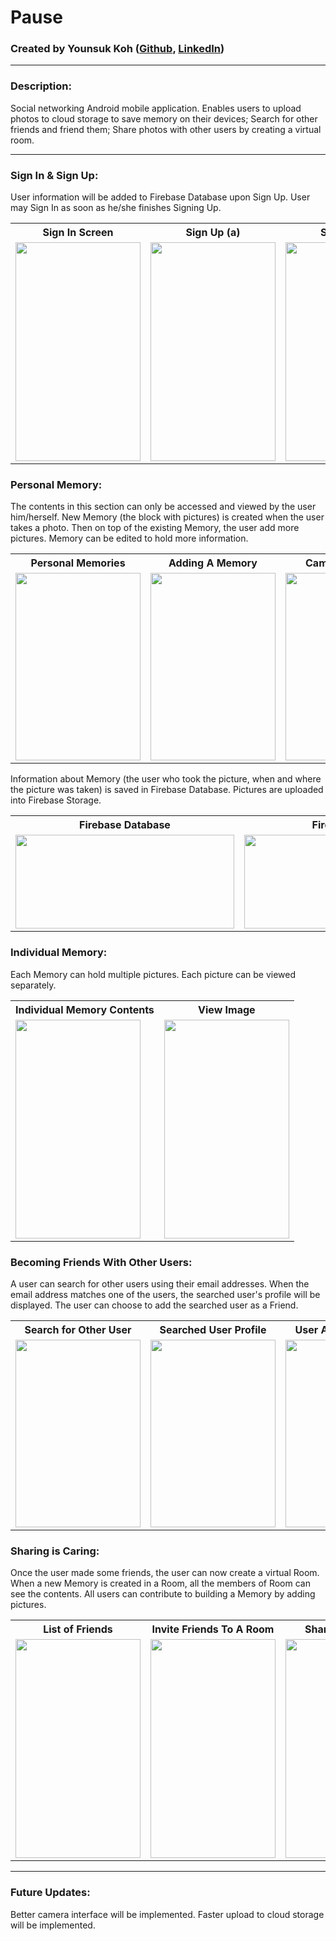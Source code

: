 # Pause
### Created by Younsuk Koh ([Github](https://github.com/younsukkoh), [LinkedIn](https://www.linkedin.com/in/younsukkoh/))
___

### Description:
Social networking Android mobile application. Enables users to upload photos to cloud storage to save memory on their devices; Search for other friends and friend them; Share photos with other users by creating a virtual room. 
___

### Sign In & Sign Up: 
User information will be added to Firebase Database upon Sign Up. User may Sign In as soon as he/she finishes Signing Up.

<table class="image">
  <tr>
    <th>Sign In Screen</th> <th>Sign Up (a)</th> <th>Sign Up (b)</th>
  </tr>
  <tr>
    <td>
      <img src="https://cloud.githubusercontent.com/assets/8348540/24685727/6509ae4a-197d-11e7-94ae-e18bf3a7d512.png" width="200" height="350">
    </td>
    <td>
      <img src="https://cloud.githubusercontent.com/assets/8348540/24685726/65092998-197d-11e7-944b-57edf793c5f3.png" width="200" height="350">
    </td>
    <td>
      <img src="https://cloud.githubusercontent.com/assets/8348540/24685728/650ac2c6-197d-11e7-92de-c8707e9e97b7.png" width="200" height="350">
    </td>
  </tr>
</table>

### Personal Memory: 
The contents in this section can only be accessed and viewed by the user him/herself.
New Memory (the block with pictures) is created when the user takes a photo. 
Then on top of the existing Memory, the user add more pictures. 
Memory can be edited to hold more information.

<table class="image">
  <tr>
    <th>Personal Memories</th> <th>Adding A Memory</th> <th>Camera Interface</th> <th>Edit Memory Information</th>
  </tr>
  <tr>
    <td>
      <img src="https://cloud.githubusercontent.com/assets/8348540/24685769/8c6ba43e-197d-11e7-8a23-2b05be6a5c8f.png" width="200" height="300">
    </td>
    <td>
      <img src="https://cloud.githubusercontent.com/assets/8348540/24685771/8c6de33e-197d-11e7-9ad7-c57fc01a5484.png" width="200" height="300">
    </td>
    <td>
      <img src="https://cloud.githubusercontent.com/assets/8348540/24688886/1a7f4358-1991-11e7-9dd1-ed19dcbe2315.png" width="200" height="300">
    </td>
    <td>
      <img src="https://cloud.githubusercontent.com/assets/8348540/24685767/8c6abc68-197d-11e7-82ce-bbc701f210f6.png" width="200" height="300">
    </td>
  </tr>
</table>

Information about Memory (the user who took the picture, when and where the picture was taken) is saved in Firebase Database. 
Pictures are uploaded into Firebase Storage.

<table class="image">
  <tr>
    <th>Firebase Database</th> <th>Firebase Storage</th>
  </tr>
  <tr>
    <td>
      <img src="https://cloud.githubusercontent.com/assets/8348540/24688852/e08f7e2e-1990-11e7-91b9-ac57645c2292.png" width="350" height="150">
    </td>
    <td>
      <img src="https://cloud.githubusercontent.com/assets/8348540/24689711/6c765a5c-1996-11e7-923f-8e276a49f285.png" width="350" height="150">
    </td>
  </tr>
</table>

### Individual Memory: 
Each Memory can hold multiple pictures. Each picture can be viewed separately.

<table class="image">
  <tr>
    <th>Individual Memory Contents</th> <th>View Image</th>
  </tr>
  <tr>
    <td>
      <img src="https://cloud.githubusercontent.com/assets/8348540/24685765/8c5af774-197d-11e7-9465-d8b62a0e1835.png" width="200" height="350">
    </td>
    <td>
      <img src="https://cloud.githubusercontent.com/assets/8348540/24685766/8c646750-197d-11e7-8f10-29ca5300ae1b.png" width="200" height="350">
    </td>
  </tr>
</table>

### Becoming Friends With Other Users: 
A user can search for other users using their email addresses. 
When the email address matches one of the users, the searched user's profile will be displayed.
The user can choose to add the searched user as a Friend.

<table class="image">
  <tr>
    <th>Search for Other User</th> <th>Searched User Profile</th> <th>User Added as Friend</th> <th>User Friended</th>
  </tr>
  <tr>
    <td>
      <img src="https://cloud.githubusercontent.com/assets/8348540/24685781/a139401a-197d-11e7-89be-f1e945a98840.png" width="200" height="300">
    </td>
    <td>
      <img src="https://cloud.githubusercontent.com/assets/8348540/24685780/a1382374-197d-11e7-8a0b-334c09c41a99.png" width="200" height="300">
    </td>
    <td>
      <img src="https://cloud.githubusercontent.com/assets/8348540/24685782/a13b4e46-197d-11e7-97e6-718ca0d8089c.png" width="200" height="300">
    </td>
    <td>
      <img src="https://cloud.githubusercontent.com/assets/8348540/24685779/a137d806-197d-11e7-9b3b-001643aa4db1.png" width="200" height="300">
    </td>
  </tr>
</table>

### Sharing is Caring: 
Once the user made some friends, the user can now create a virtual Room. 
When a new Memory is created in a Room, all the members of Room can see the contents.
All users can contribute to building a Memory by adding pictures.

<table class="image">
  <tr>
    <th>List of Friends</th> <th>Invite Friends To A Room</th> <th>Shared Memories</th>
  </tr>
  <tr>
    <td>
      <img src="https://cloud.githubusercontent.com/assets/8348540/24685772/8c71ab90-197d-11e7-8502-0814c71ca086.png" width="200" height="350">
    </td>
    <td>
      <img src="https://cloud.githubusercontent.com/assets/8348540/24685804/ccc425e2-197d-11e7-9dac-46d160e2b645.png" width="200" height="350">
    </td>
    <td>
      <img src="https://cloud.githubusercontent.com/assets/8348540/24685805/ccc61bf4-197d-11e7-9016-8688d583a9c5.png" width="200" height="350">
    </td>
  </tr>
</table>

___
### Future Updates:
Better camera interface will be implemented. Faster upload to cloud storage will be implemented.
